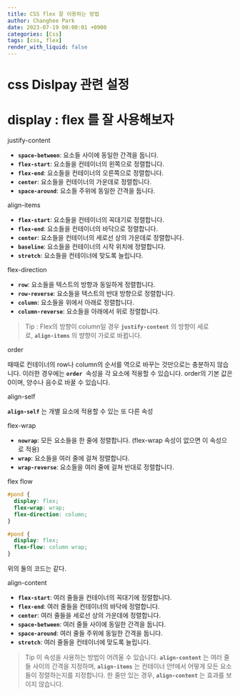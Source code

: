 ```yaml
---
title: CSS flex 잘 이용하는 방법
author: Changhee Park
date: 2023-07-19 00:00:01 +0900
categories: [Css]
tags: [css, flex]
render_with_liquid: false
---
```


# css Dislpay 관련 설정

# display : flex 를 잘 사용해보자

justify-content

- **`space-between`**: 요소들 사이에 동일한 간격을 둡니다.
- **`flex-start`**: 요소들을 컨테이너의 왼쪽으로 정렬합니다.
- **`flex-end`**: 요소들을 컨테이너의 오른쪽으로 정렬합니다.
- **`center`**: 요소들을 컨테이너의 가운데로 정렬합니다.
- **`space-around`**: 요소들 주위에 동일한 간격을 둡니다.

align-items

- **`flex-start`**: 요소들을 컨테이너의 꼭대기로 정렬합니다.
- **`flex-end`**: 요소들을 컨테이너의 바닥으로 정렬합니다.
- **`center`**: 요소들을 컨테이너의 세로선 상의 가운데로 정렬합니다.
- **`baseline`**: 요소들을 컨테이너의 시작 위치에 정렬합니다.
- **`stretch`**: 요소들을 컨테이너에 맞도록 늘립니다.

flex-direction

- **`row`**: 요소들을 텍스트의 방향과 동일하게 정렬합니다.
- **`row-reverse`**: 요소들을 텍스트의 반대 방향으로 정렬합니다.
- **`column`**: 요소들을 위에서 아래로 정렬합니다.
- **`column-reverse`**: 요소들을 아래에서 위로 정렬합니다.

> Tip : Flex의 방향이 column일 경우 **`justify-content`**
> 의 방향이 세로로, **`align-items`**
> 의 뱡향이 가로로 바뀝니다.

order

때때로 컨테이너의 row나 column의 순서를 역으로 바꾸는 것만으로는 충분하지 않습니다. 이러한 경우에는 **`order`**
 속성을 각 요소에 적용할 수 있습니다. order의 기본 값은 0이며, 양수나 음수로 바꿀 수 있습니다.

align-self

**`align-self`**
는 개별 요소에 적용할 수 있는 또 다른 속성

flex-wrap

- **`nowrap`**: 모든 요소들을 한 줄에 정렬합니다. (flex-wrap 속성이 없으면 이 속성으로 적용)
- **`wrap`**: 요소들을 여러 줄에 걸쳐 정렬합니다.
- **`wrap-reverse`**: 요소들을 여러 줄에 걸쳐 반대로 정렬합니다.

flex flow

```css
#pond {
  display: flex;
  flex-wrap: wrap;
  flex-direction: column;
}
```

```css
#pond {
  display: flex;
  flex-flow: column wrap;
}
```

위의 둘의 코드는 같다.

align-content

- **`flex-start`**: 여러 줄들을 컨테이너의 꼭대기에 정렬합니다.
- **`flex-end`**: 여러 줄들을 컨테이너의 바닥에 정렬합니다.
- **`center`**: 여러 줄들을 세로선 상의 가운데에 정렬합니다.
- **`space-between`**: 여러 줄들 사이에 동일한 간격을 둡니다.
- **`space-around`**: 여러 줄들 주위에 동일한 간격을 둡니다.
- **`stretch`**: 여러 줄들을 컨테이너에 맞도록 늘립니다.

> Tip 이 속성을 사용하는 방법이 어려울 수 있습니다. **`align-content`**
> 는 여러 줄들 사이의 간격을 지정하며, **`align-items`**
> 는 컨테이너 안f에서 어떻게 모든 요소들이 정렬하는지를 지정합니다. 한 줄만 있는 경우, **`align-content`**
> 는 효과를 보이지 않습니다.
